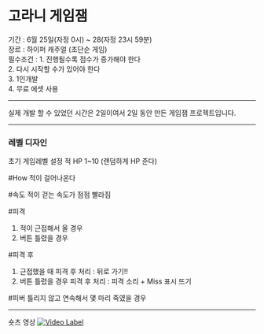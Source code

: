 <h1>고라니 게임잼</h1>
기간 : 6월 25일(자정 0시) ~ 28(자정 23시 59분) </br>
장르 : 하이퍼 캐주얼 (초단순 게임)</br>
필수조건 : 1. 진행될수록 점수가 증가해야 한다</br>
2. 다시 시작할 수가 있어야 한다</br>
3. 1인개발</br>
4. 무료 에셋 사용</br>

* * *
실제 개발 할 수 있었던 시간은 2일이여서
2일 동안 만든 게임잼 프로젝트입니다.

* * *
<h3> 레벨 디자인 </h3>
초기 게임레벨 설정
적 HP 1~10 (랜덤하게 HP 준다)

#How
적이 걸어나온다

#속도
적이 걷는 속도가 점점 빨라짐

#피격
1. 적이 근접해서 올 경우
2. 버튼 틀렸을 경우

#피격 후
1. 근접했을 때 피격 후 처리 : 뒤로 가기!! 
2. 버튼 틀렸을 경우 피격 후 처리 : 피격 소리 + Miss 표시 뜨기

#피버
틀리지 않고 연속해서 몇 마리 죽였을 경우

* * *
숏츠 영상
[![Video Label](http://img.youtube.com/vi/gUiTzkDi_7s/0.jpg)](https://www.youtube.com/shorts/gUiTzkDi_7s)
